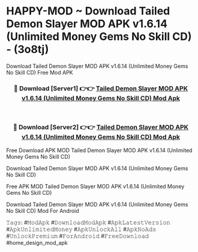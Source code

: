 # HAPPY-MOD ~ Download Tailed Demon Slayer MOD APK v1.6.14 (Unlimited Money Gems No Skill CD) - (3o8tj)
Download Tailed Demon Slayer MOD APK v1.6.14 (Unlimited Money Gems No Skill CD) Free Mod APK

<div align="center">
<h3>🔴 Download [Server1] 👉👉 <a href="https://apk-comot.site?title=Tailed_Demon_Slayer_MOD_APK_v1.6.14_(Unlimited_Money_Gems_No_Skill_CD)">Tailed Demon Slayer MOD APK v1.6.14 (Unlimited Money Gems No Skill CD) Mod Apk</a></h3><br>

<h3>🔴 Download [Server2] 👉👉 <a href="https://apk-comot.site?title=Tailed_Demon_Slayer_MOD_APK_v1.6.14_(Unlimited_Money_Gems_No_Skill_CD)">Tailed Demon Slayer MOD APK v1.6.14 (Unlimited Money Gems No Skill CD) Mod Apk</a></h3>
</div>


Free Download APK MOD Tailed Demon Slayer MOD APK v1.6.14 (Unlimited Money Gems No Skill CD)

Download Tailed Demon Slayer MOD APK v1.6.14 (Unlimited Money Gems No Skill CD) 

Free APK MOD Tailed Demon Slayer MOD APK v1.6.14 (Unlimited Money Gems No Skill CD) 

Download Tailed Demon Slayer MOD APK v1.6.14 (Unlimited Money Gems No Skill CD) Mod For Android

𝚃𝚊𝚐𝚜: #𝙼𝚘𝚍𝙰𝚙𝚔 #𝙳𝚘𝚠𝚗𝚕𝚘𝚊𝚍𝙼𝚘𝚍𝙰𝚙𝚔 #𝙰𝚙𝚔𝙻𝚊𝚝𝚎𝚜𝚝𝚅𝚎𝚛𝚜𝚒𝚘𝚗 #𝙰𝚙𝚔𝚄𝚗𝚕𝚒𝚖𝚒𝚝𝚎𝚍𝙼𝚘𝚗𝚎𝚢 #𝙰𝚙𝚔𝚄𝚗𝚕𝚘𝚌𝚔𝙰𝚕𝚕 #𝙰𝚙𝚔𝙽𝚘𝙰𝚍𝚜 #𝚄𝚗𝚕𝚘𝚌𝚔𝙿𝚛𝚎𝚖𝚒𝚞𝚖 #𝙵𝚘𝚛𝙰𝚗𝚍𝚛𝚘𝚒𝚍 #𝙵𝚛𝚎𝚎𝙳𝚘𝚠𝚗𝚕𝚘𝚊𝚍 #home_design_mod_apk